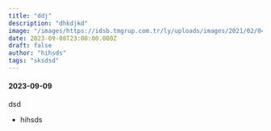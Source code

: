 ```yaml
---
title: "ddj"
description: "dhkdjkd"
image: "/images/https://idsb.tmgrup.com.tr/ly/uploads/images/2021/02/04/90829.jpg"
date: 2023-09-08T23:00:00.000Z
draft: false
author: "hihsds"
tags: "sksdsd"
---
```


#### 2023-09-09

dsd



- hihsds